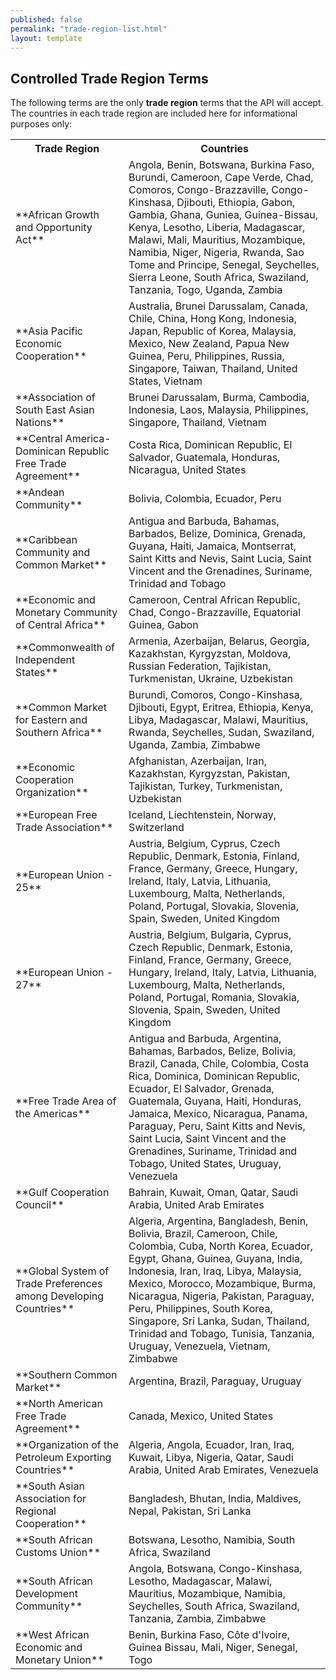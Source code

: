 ```yaml
---
published: false
permalink: "trade-region-list.html"
layout: template
---
```


## Controlled Trade Region Terms

The following terms are the only **trade region** terms that the API will accept.  The countries in each trade region are included here for informational purposes only:

<table border="0">
<tr>
<th>Trade Region</th>
<th>Countries</th>
</tr>

<tr>
<td>**African Growth and Opportunity Act**</td>
<td>Angola, Benin, Botswana, Burkina Faso, Burundi, Cameroon, Cape Verde, Chad, Comoros, Congo-Brazzaville, Congo-Kinshasa, Djibouti, Ethiopia, Gabon, Gambia, Ghana, Guniea, Guinea-Bissau, Kenya, Lesotho, Liberia, Madagascar, Malawi, Mali, Mauritius, Mozambique, Namibia, Niger, Nigeria, Rwanda, Sao Tome and Principe, Senegal, Seychelles, Sierra Leone, South Africa, Swaziland, Tanzania, Togo, Uganda, Zambia</td>
</tr>

<tr>
<td>**Asia Pacific Economic Cooperation**</td>
<td>Australia, Brunei Darussalam, Canada, Chile, China, Hong Kong, Indonesia, Japan, Republic of Korea, Malaysia, Mexico, New Zealand, Papua New Guinea, Peru, Philippines, Russia, Singapore, Taiwan, Thailand, United States, Vietnam</td>
</tr>

<tr>
<td>**Association of South East Asian Nations**</td>
<td>Brunei Darussalam, Burma, Cambodia, Indonesia, Laos, Malaysia, Philippines, Singapore, Thailand, Vietnam</td>
</tr>

<tr>
<td>**Central America-Dominican Republic Free Trade Agreement**</td>
<td>Costa Rica, Dominican Republic, El Salvador, Guatemala, Honduras, Nicaragua, United States</td>
</tr>

<tr>
<td>**Andean Community**</td>
<td>Bolivia, Colombia, Ecuador, Peru</td>
</tr>

<tr>
<td>**Caribbean Community and Common Market**</td>
<td>Antigua and Barbuda, Bahamas, Barbados, Belize, Dominica, Grenada, Guyana, Haiti, Jamaica, Montserrat, Saint Kitts and Nevis, Saint Lucia, Saint Vincent and the Grenadines, Suriname, Trinidad and Tobago</td>
</tr>

<tr>
<td>**Economic and Monetary Community of Central Africa**</td>
<td>Cameroon, Central African Republic, Chad, Congo-Brazzaville, Equatorial Guinea, Gabon</td>
</tr>

<tr>
<td>**Commonwealth of Independent States**</td>
<td>Armenia, Azerbaijan, Belarus, Georgia, Kazakhstan, Kyrgyzstan, Moldova, Russian Federation, Tajikistan, Turkmenistan, Ukraine, Uzbekistan</td>
</tr>

<tr>
<td>**Common Market for Eastern and Southern Africa**</td>
<td>Burundi, Comoros, Congo-Kinshasa, Djibouti, Egypt, Eritrea, Ethiopia, Kenya, Libya, Madagascar, Malawi, Mauritius, Rwanda, Seychelles, Sudan, Swaziland, Uganda, Zambia, Zimbabwe</td>
</tr>

<tr>
<td>**Economic Cooperation Organization**</td>
<td>Afghanistan, Azerbaijan, Iran, Kazakhstan, Kyrgyzstan, Pakistan, Tajikistan, Turkey, Turkmenistan, Uzbekistan</td>
</tr>

<tr>
<td>**European Free Trade Association**</td>
<td>Iceland, Liechtenstein, Norway, Switzerland</td>
</tr>

<tr>
<td>**European Union - 25**</td>
<td>Austria, Belgium, Cyprus, Czech Republic, Denmark, Estonia, Finland, France, Germany, Greece, Hungary, Ireland, Italy, Latvia, Lithuania, Luxembourg, Malta, Netherlands, Poland, Portugal, Slovakia, Slovenia, Spain, Sweden, United Kingdom</td>
</tr>

<tr>
<td>**European Union - 27**</td>
<td>Austria, Belgium, Bulgaria, Cyprus, Czech Republic, Denmark, Estonia, Finland, France, Germany, Greece, Hungary, Ireland, Italy, Latvia, Lithuania, Luxembourg, Malta, Netherlands, Poland, Portugal, Romania, Slovakia, Slovenia, Spain, Sweden, United Kingdom</td>
</tr>

<tr>
<td>**Free Trade Area of the Americas**</td>
<td>Antigua and Barbuda, Argentina, Bahamas, Barbados, Belize, Bolivia, Brazil, Canada, Chile, Colombia, Costa Rica, Dominica, Dominican Republic, Ecuador, El Salvador, Grenada, Guatemala, Guyana, Haiti, Honduras, Jamaica, Mexico, Nicaragua, Panama, Paraguay, Peru, Saint Kitts and Nevis, Saint Lucia, Saint Vincent and the Grenadines, Suriname, Trinidad and Tobago, United States, Uruguay, Venezuela</td>
</tr>

<tr>
<td>**Gulf Cooperation Council**</td>
<td>Bahrain, Kuwait, Oman, Qatar, Saudi Arabia, United Arab Emirates</td>
</tr>

<tr>
<td>**Global System of Trade Preferences among Developing Countries**</td>
<td>Algeria, Argentina, Bangladesh, Benin, Bolivia, Brazil, Cameroon, Chile, Colombia, Cuba, North Korea, Ecuador, Egypt, Ghana, Guinea, Guyana, India, Indonesia, Iran, Iraq, Libya, Malaysia, Mexico, Morocco, Mozambique, Burma, Nicaragua, Nigeria, Pakistan, Paraguay, Peru, Philippines, South Korea, Singapore, Sri Lanka, Sudan, Thailand, Trinidad and Tobago, Tunisia, Tanzania, Uruguay, Venezuela, Vietnam, Zimbabwe</td>
</tr>

<tr>
<td>**Southern Common Market**</td>
<td>Argentina, Brazil, Paraguay, Uruguay</td>
</tr>

<tr>
<td>**North American Free Trade Agreement**</td>
<td>Canada, Mexico, United States</td>
</tr>

<tr>
<td>**Organization of the Petroleum Exporting Countries**</td>
<td>Algeria, Angola, Ecuador, Iran, Iraq, Kuwait, Libya, Nigeria, Qatar, Saudi Arabia, United Arab Emirates, Venezuela</td>
</tr>

<tr>
<td>**South Asian Association for Regional Cooperation**</td>
<td>Bangladesh, Bhutan, India, Maldives, Nepal, Pakistan, Sri Lanka</td>
</tr>

<tr>
<td>**South African Customs Union**</td>
<td>Botswana, Lesotho, Namibia, South Africa, Swaziland</td>
</tr>

<tr>
<td>**South African Development Community**</td>
<td>Angola, Botswana, Congo-Kinshasa, Lesotho, Madagascar, Malawi, Mauritius, Mozambique, Namibia, Seychelles, South Africa, Swaziland, Tanzania, Zambia, Zimbabwe</td>
</tr>

<tr>
<td>**West African Economic and Monetary Union**</td>
<td>Benin, Burkina Faso, Côte d'Ivoire, Guinea Bissau, Mali, Niger, Senegal, Togo</td>
</tr>

</table>